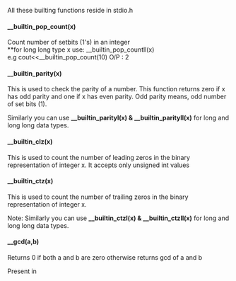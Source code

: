 All these builting functions reside in stdio.h

#### __builtin_pop_count(x)
Count number of setbits (1's) in an integer  
**for long long type x use: __builtin_pop_countll(x)  
e.g cout<<__builtin_pop_count(10) 
O/P : 2

#### __builtin_parity(x)

This is used to check the parity of a number. This function returns zero if x has odd parity and one if x has even parity.
Odd parity means, odd number of set bits (1).  

Similarly you can use **__builtin_parityl(x) & __builtin_parityll(x)** for long and long long data types.

####  __builtin_clz(x)

This is used to count the number of leading zeros in the binary representation of integer x. It accepts only unsigned int values

#### __builtin_ctz(x)

This is used to count the number of trailing zeros in the binary representation of integer x.  

Note: Similarly you can use **__builtin_ctzl(x) & __builtin_ctzll(x)** for long and long long data types.


#### __gcd(a,b)
Returns 0 if both a and b are zero otherwise returns gcd of a and b

Present in <numeric>
